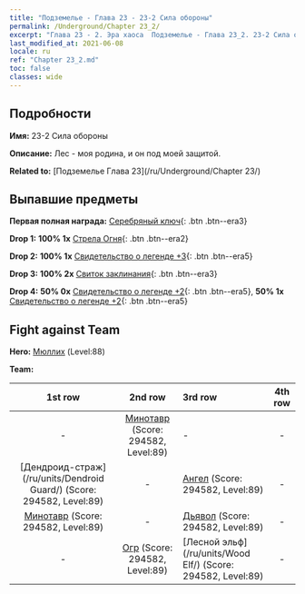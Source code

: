 ```yaml
---
title: "Подземелье - Глава 23 - 23-2 Сила обороны"
permalink: /Underground/Chapter 23_2/
excerpt: "Глава 23 - 2. Эра хаоса  Подземелье - Глава 23_2. 23-2 Сила обороны"
last_modified_at: 2021-06-08
locale: ru
ref: "Chapter 23_2.md"
toc: false
classes: wide
---
```


## Подробности

 **Имя:** 23-2 Сила обороны

 **Описание:** Лес - моя родина, и он под моей защитой.

 **Related to:** [Подземелье Глава 23](/ru/Underground/Chapter 23/)

## Выпавшие предметы

 **Первая полная награда:** [Серебряный ключ](/ItemsRU/con_693/){: .btn .btn--era3}

 **Drop 1:** **100% 1x** [Стрела Огня](/ItemsRU/her_413/){: .btn .btn--era2}

 **Drop 2:** **100% 1x** [Свидетельство о легенде +3](/ItemsRU/mat_88/){: .btn .btn--era5}

 **Drop 3:** **100% 2x** [Свиток заклинания](/ItemsRU/con_694/){: .btn .btn--era3}

 **Drop 4:** **50% 0x** [Свидетельство о легенде +2](/ItemsRU/mat_81/){: .btn .btn--era5}, **50% 1x** [Свидетельство о легенде +2](/ItemsRU/mat_81/){: .btn .btn--era5}


## Fight against Team
 **Hero:** [Мюллих](/ru/heroes/Mullich/) (Level:88)

 **Team:**


  | 1st row | 2nd row | 3rd row | 4th row |
  |:----:|:----:|:----|:----:|
  | - | [Минотавр](/ru/units/Minotaur/) (Score: 294582, Level:89)  | - | - |
  | [Дендроид-страж](/ru/units/Dendroid Guard/) (Score: 294582, Level:89)  | - | [Ангел](/ru/units/Angel/) (Score: 294582, Level:89)  | - |
  | [Минотавр](/ru/units/Minotaur/) (Score: 294582, Level:89)  | - | [Дьявол](/ru/units/Devil/) (Score: 294582, Level:89)  | - |
  | - | [Огр](/ru/units/Ogre/) (Score: 294582, Level:89)  | [Лесной эльф](/ru/units/Wood Elf/) (Score: 294582, Level:89)  | - |


